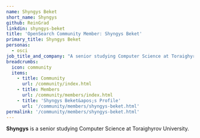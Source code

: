 ```yaml
---
name: Shyngys Beket
short_name: Shyngys
github: ReinGrad
linkdin: shyngys-beket
title: 'OpenSearch Community Member: Shyngys Beket'
primary_title: Shyngys Beket
personas:
  - osci
job_title_and_company: "A senior studying Computer Science at Toraighyrov University"
breadcrumbs:
  icon: community
  items:
    - title: Community
      url: /community/index.html
    - title: Members
      url: /community/members/index.html
    - title: 'Shyngys Beket&apos;s Profile'
      url: '/community/members/shyngys-beket.html'
permalink: '/community/members/shyngys-beket.html'
---
```


**Shyngys** is a senior studying Computer Science at Toraighyrov University.  
